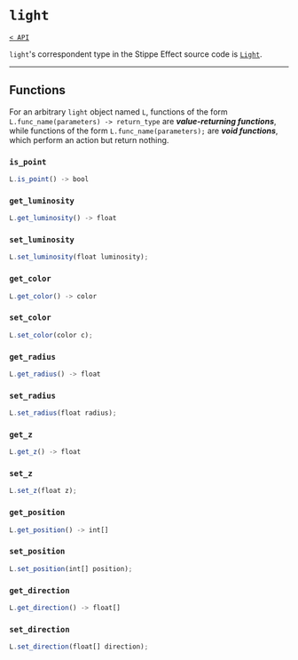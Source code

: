 # `light`

<!-- TODO -->

[`< API`](README.md)

`light`'s correspondent type in the Stippe Effect source code is [`Light`](https://github.com/jbunke/stipple-effect/blob/master/src/com/jordanbunke/stipple_effect/scripting/util/Light.java).

---

## Functions

For an arbitrary `light` object named `L`, functions of the form `L.func_name(parameters) -> return_type` are __*value-returning functions*__, while functions of the form `L.func_name(parameters);` are __*void functions*__, which perform an action but return nothing.

### `is_point`
```js
L.is_point() -> bool
```
<!-- TODO -->

### `get_luminosity`
```js
L.get_luminosity() -> float
```
<!-- TODO -->

### `set_luminosity`
```js
L.set_luminosity(float luminosity);
```
<!-- TODO -->

### `get_color`
```js
L.get_color() -> color
```
<!-- TODO -->

### `set_color`
```js
L.set_color(color c);
```
<!-- TODO -->

### `get_radius`
```js
L.get_radius() -> float
```
<!-- TODO -->

### `set_radius`
```js
L.set_radius(float radius);
```
<!-- TODO -->

### `get_z`
```js
L.get_z() -> float
```
<!-- TODO -->

### `set_z`
```js
L.set_z(float z);
```
<!-- TODO -->

### `get_position`
```js
L.get_position() -> int[]
```
<!-- TODO -->

### `set_position`
```js
L.set_position(int[] position);
```
<!-- TODO -->

### `get_direction`
```js
L.get_direction() -> float[]
```
<!-- TODO -->

### `set_direction`
```js
L.set_direction(float[] direction);
```
<!-- TODO -->

